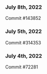 ### July 8th, 2022

Commit #143852

### July 5th, 2022

Commit #314353


### July 4th, 2022

Commit #72281
